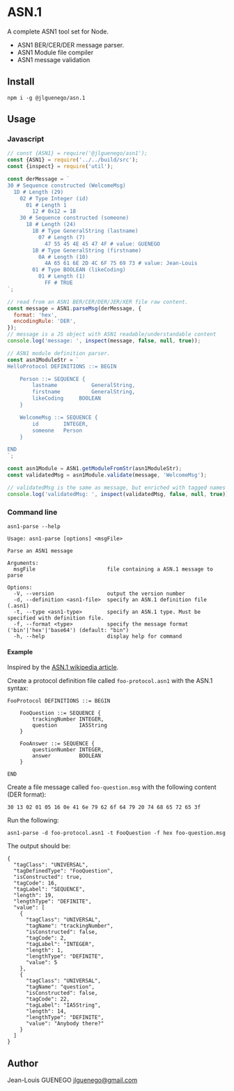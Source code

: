 # ASN.1

A complete ASN1 tool set for Node.

- ASN1 BER/CER/DER message parser.
- ASN1 Module file compiler
- ASN1 message validation

## Install

```
npm i -g @jlguenego/asn.1
```

## Usage

### Javascript

```js
// const {ASN1} = require('@jlguenego/asn1');
const {ASN1} = require('../../build/src');
const {inspect} = require('util');

const derMessage = `
30 # Sequence constructed (WelcomeMsg)
  1D # Length (29)
    02 # Type Integer (id)
      01 # Length 1
        12 # 0x12 = 18
    30 # Sequence constructed (someone)
      18 # Length (24)
        1B # Type GeneralString (lastname)
          07 # Length (7)
            47 55 45 4E 45 47 4F # value: GUENEGO
        1B # Type GeneralString (firstname)
          0A # Length (10)
            4A 65 61 6E 2D 4C 6F 75 69 73 # value: Jean-Louis
        01 # Type BOOLEAN (likeCoding)
          01 # Length (1)
            FF # TRUE
`;

// read from an ASN1 BER/CER/DER/JER/XER file raw content.
const message = ASN1.parseMsg(derMessage, {
  format: 'hex',
  encodingRule: 'DER',
});
// message is a JS object with ASN1 readable/understandable content
console.log('message: ', inspect(message, false, null, true));

// ASN1 module definition parser.
const asn1ModuleStr = `
HelloProtocol DEFINITIONS ::= BEGIN

    Person ::= SEQUENCE {
        lastname           GeneralString,
        firstname          GeneralString,
        likeCoding     BOOLEAN
    }

    WelcomeMsg ::= SEQUENCE {
        id        INTEGER,
        someone   Person
    }

END
`;

const asn1Module = ASN1.getModuleFromStr(asn1ModuleStr);
const validatedMsg = asn1Module.validate(message, 'WelcomeMsg');

// validatedMsg is the same as message, but enriched with tagged names and types.
console.log('validatedMsg: ', inspect(validatedMsg, false, null, true));
```

### Command line

```
asn1-parse --help
```

```
Usage: asn1-parse [options] <msgFile>

Parse an ASN1 message

Arguments:
  msgFile                       file containing a ASN.1 message to parse

Options:
  -V, --version                 output the version number
  -d, --definition <asn1-file>  specify an ASN.1 definition file (.asn1)
  -t, --type <asn1-type>        specify an ASN.1 type. Must be specified with definition file.
  -f, --format <type>           specify the message format ('bin'|'hex'|'base64') (default: "bin")
  -h, --help                    display help for command
```

#### Example

Inspired by the [ASN.1 wikipedia article](https://en.wikipedia.org/wiki/ASN.1#Example_encoded_in_DER).

Create a protocol definition file called `foo-protocol.asn1` with the ASN.1 syntax:

```
FooProtocol DEFINITIONS ::= BEGIN

    FooQuestion ::= SEQUENCE {
        trackingNumber INTEGER,
        question       IA5String
    }

    FooAnswer ::= SEQUENCE {
        questionNumber INTEGER,
        answer         BOOLEAN
    }

END
```

Create a file message called `foo-question.msg` with the following content (DER format):

```
30 13 02 01 05 16 0e 41 6e 79 62 6f 64 79 20 74 68 65 72 65 3f
```

Run the following:

```
asn1-parse -d foo-protocol.asn1 -t FooQuestion -f hex foo-question.msg
```

The output should be:

```
{
  "tagClass": "UNIVERSAL",
  "tagDefinedType": "FooQuestion",
  "isConstructed": true,
  "tagCode": 16,
  "tagLabel": "SEQUENCE",
  "length": 19,
  "lengthType": "DEFINITE",
  "value": [
    {
      "tagClass": "UNIVERSAL",
      "tagName": "trackingNumber",
      "isConstructed": false,
      "tagCode": 2,
      "tagLabel": "INTEGER",
      "length": 1,
      "lengthType": "DEFINITE",
      "value": 5
    },
    {
      "tagClass": "UNIVERSAL",
      "tagName": "question",
      "isConstructed": false,
      "tagCode": 22,
      "tagLabel": "IA5String",
      "length": 14,
      "lengthType": "DEFINITE",
      "value": "Anybody there?"
    }
  ]
}
```

## Author

Jean-Louis GUENEGO <jlguenego@gmail.com>
